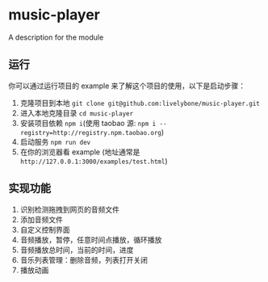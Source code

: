 # music-player

A description for the module

## 运行
你可以通过运行项目的 example 来了解这个项目的使用，以下是启动步骤：

1. 克隆项目到本地 `git clone git@github.com:livelybone/music-player.git`
2. 进入本地克隆目录 `cd music-player`
3. 安装项目依赖 `npm i`(使用 taobao 源: `npm i --registry=http://registry.npm.taobao.org`)
4. 启动服务 `npm run dev`
5. 在你的浏览器看 example (地址通常是 `http://127.0.0.1:3000/examples/test.html`)

## 实现功能
1. 识别检测拖拽到网页的音频文件
2. 添加音频文件
2. 自定义控制界面
1. 音频播放，暂停，任意时间点播放，循环播放
1. 音频播放总时间，当前的时间，进度
5. 音乐列表管理：删除音频，列表打开关闭
6. 播放动画
